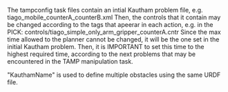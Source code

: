 The tampconfig task files contain an intial Kautham problem file, e.g. tiago_mobile_counterA_counterB.xml
Then, the controls that it contain may be changed according to the <Cont> tags that apeerar in each action, e.g. in the PICK:
    <Cont>controls/tiago_simple_only_arm_gripper_counterA.cntr</Cont>
Since the max time allowed to the planner cannot be changed, it will be the one set in the initial Kautham problem.
Then, it is IMPORTANT to set this time to the highest required time, according to the next problems that may be encountered in the TAMP manipulation task.

"KauthamName" is used to define multiple obstacles using the same URDF file.